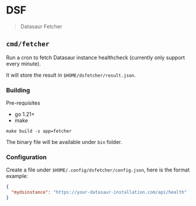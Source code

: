 # DSF
> Datasaur Fetcher

## `cmd/fetcher`
Run a cron to fetch Datasaur instance healthcheck (currently only support every minute).

It will store the result in `$HOME/dsfetcher/result.json`.

### Building

Pre-requisites
- go 1.21+
- make
```shell
make build -s app=fetcher
```

The binary file will be available under `bin` folder.

### Configuration
Create a file under `$HOME/.config/dsfetcher/config.json`, here is the format example:
```json
{
  "mydsinstance": "https://your-datasaur-installation.com/api/health"
}
```
